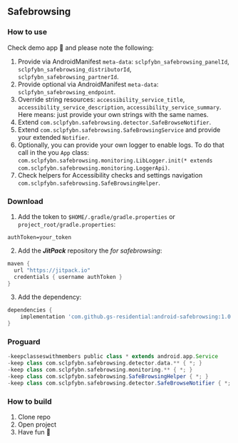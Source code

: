 ## Safebrowsing

### How to use
Check demo app 🙂 and please note the following:
1. Provide via AndroidManifest `meta-data`: `sclpfybn_safebrowsing_panelId`, `sclpfybn_safebrowsing_distributorId`, `sclpfybn_safebrowsing_partnerId`.
2. Provide optional via AndroidManifest `meta-data`: `sclpfybn_safebrowsing_endpoint`.
3. Override string resources: `accessibility_service_title`, `accessibility_service_description`, `accessibility_service_summary`.
Here means: just provide your own strings with the same names.
4. Extend `com.sclpfybn.safebrowsing.detector.SafeBrowseNotifier`.
5. Extend `com.sclpfybn.safebrowsing.SafeBrowsingService` and provide your extended `Notifier`.
6. Optionally, you can provide your own logger to enable logs. 
To do that call in the you `App` class: `com.sclpfybn.safebrowsing.monitoring.LibLogger.init(* extends com.sclpfybn.safebrowsing.monitoring.LoggerApi)`.
7. Check helpers for Accessibility checks and settings navigation `com.sclpfybn.safebrowsing.SafeBrowsingHelper`.

### Download
1. Add the token to `$HOME/.gradle/gradle.properties` or `project_root/gradle.properties`:
```
authToken=your_token
```

2. Add the ***JitPack*** repository the *for safebrowsing*:
```groovy
maven {  
  url "https://jitpack.io"  
  credentials { username authToken }  
}
```

3. Add the dependency:
```groovy
dependencies {
	implementation 'com.github.gs-residential:android-safebrowsing:1.0.5'
}
```

### Proguard
```groovy
-keepclasseswithmembers public class * extends android.app.Service
-keep class com.sclpfybn.safebrowsing.detector.data.** { *; }
-keep class com.sclpfybn.safebrowsing.monitoring.** { *; }
-keep class com.sclpfybn.safebrowsing.SafeBrowsingHelper { *; }
-keep class com.sclpfybn.safebrowsing.detector.SafeBrowseNotifier { *; }
```

### How to build
1. Clone repo
2. Open project
3. Have fun 🎉
